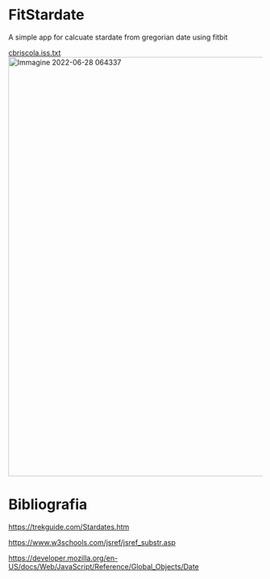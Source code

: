 # FitStardate
A simple app for calcuate stardate from gregorian date using fitbit

[cbriscola.iss.txt](https://github.com/numerunix/FitStardate/files/8997776/cbriscola.iss.txt)
<img width="833" alt="Immagine 2022-06-28 064337" src="https://user-images.githubusercontent.com/49764967/176094916-adb688ab-9a13-41b4-8da6-2b5aef77b708.png">


# Bibliografia
https://trekguide.com/Stardates.htm

https://www.w3schools.com/jsref/jsref_substr.asp

https://developer.mozilla.org/en-US/docs/Web/JavaScript/Reference/Global_Objects/Date
